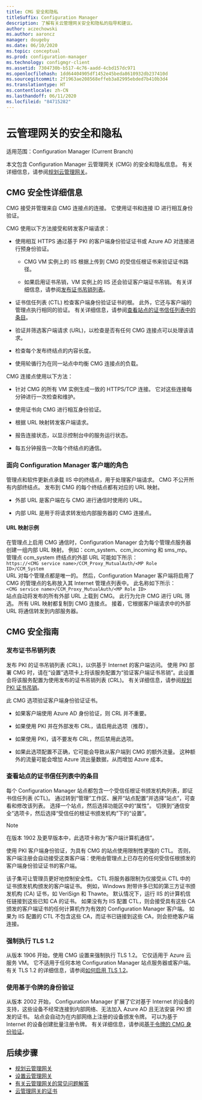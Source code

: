 ```yaml
---
title: CMG 安全和隐私
titleSuffix: Configuration Manager
description: 了解有关云管理网关安全和隐私的指导和建议。
author: aczechowski
ms.author: aaroncz
manager: dougeby
ms.date: 06/10/2020
ms.topic: conceptual
ms.prod: configuration-manager
ms.technology: configmgr-client
ms.assetid: 7304730b-b517-4c76-aadd-4cbd157dc971
ms.openlocfilehash: 1dd64404905df1452e45beda8610932db237410d
ms.sourcegitcommit: 2f1963ae208568effeb3a82995ebded7b410b3d4
ms.translationtype: HT
ms.contentlocale: zh-CN
ms.lasthandoff: 06/11/2020
ms.locfileid: "84715282"
---
```

# <a name="security-and-privacy-for-the-cloud-management-gateway"></a>云管理网关的安全和隐私

适用范围：Configuration Manager (Current Branch)

本文包含 Configuration Manager 云管理网关 (CMG) 的安全和隐私信息。 有关详细信息，请参阅[规划云管理网关](plan-cloud-management-gateway.md)。

## <a name="cmg-security-details"></a>CMG 安全性详细信息

CMG 接受并管理来自 CMG 连接点的连接。 它使用证书和连接 ID 进行相互身份验证。

CMG 使用以下方法接受和转发客户端请求：

- 使用相互 HTTPS 通过基于 PKI 的客户端身份验证证书或 Azure AD 对连接进行预身份验证。

  - CMG VM 实例上的 IIS 根据上传到 CMG 的受信任根证书来验证证书路径。

  - 如果启用证书吊销，VM 实例上的 IIS 还会验证客户端证书吊销。 有关详细信息，请参阅[发布证书吊销列表](#bkmk_crl)。

- 证书信任列表 (CTL) 检查客户端身份验证证书的根。 此外，它还与客户端的管理点执行相同的验证。 有关详细信息，请参阅[查看站点的证书信任列表中的条目](#bkmk_ctl)。

- 验证并筛选客户端请求 (URL)，以检查是否有任何 CMG 连接点可以处理该请求。  

- 检查每个发布终结点的内容长度。

- 使用轮循行为在同一站点中均衡 CMG 连接点的负载。

CMG 连接点使用以下方法：

- 针对 CMG 的所有 VM 实例生成一致的 HTTPS/TCP 连接。 它对这些连接每分钟进行一次检查和维护。

- 使用证书向 CMG 进行相互身份验证。

- 根据 URL 映射转发客户端请求。

- 报告连接状态，以显示控制台中的服务运行状态。

- 每五分钟报告一次每个终结点的通信。

### <a name="configuration-manager-client-facing-roles"></a>面向 Configuration Manager 客户端的角色

管理点和软件更新点承载 IIS 中的终结点，用于处理客户端请求。 CMG 不公开所有内部终结点。 发布到 CMG 的每个终结点都有对应的 URL 映射。

- 外部 URL 是客户端在与 CMG 进行通信时使用的 URL。

- 内部 URL 是用于将请求转发给内部服务器的 CMG 连接点。

#### <a name="url-mapping-example"></a>URL 映射示例

在管理点上启用 CMG 通信时，Configuration Manager 会为每个管理点服务器创建一组内部 URL 映射。 例如：ccm_system、ccm_incoming 和 sms_mp。 管理点 ccm_system 终结点的外部 URL 可能如下所示：  
`https://<CMG service name>/CCM_Proxy_MutualAuth/<MP Role ID>/CCM_System`  
URL 对每个管理点都是唯一的。 然后，Configuration Manager 客户端将启用了 CMG 的管理点的名称放入其 Internet 管理点列表中。 此名称如下所示：  
`<CMG service name>/CCM_Proxy_MutualAuth/<MP Role ID>`  
站点自动将发布的所有外部 URL 上载到 CMG。 此行为允许 CMG 进行 URL 筛选。 所有 URL 映射都复制到 CMG 连接点。 接着，它根据客户端请求中的外部 URL 将通信转发到内部服务器。

## <a name="security-guidance-for-cmg"></a>CMG 安全指南

<a name="bkmk_crl"></a>

### <a name="publish-the-certificate-revocation-list"></a>发布证书吊销列表

发布 PKI 的证书吊销列表 (CRL)，以供基于 Internet 的客户端访问。 使用 PKI 部署 CMG 时，请在“设置”选项卡上将该服务配置为“验证客户端证书吊销”。此设置会将该服务配置为使用发布的证书吊销列表 (CRL)。 有关详细信息，请参阅[规划 PKI 证书吊销](../../../plan-design/security/plan-for-security.md#BKMK_PlanningForCRLs)。

此 CMG 选项验证客户端身份验证证书。

- 如果客户端使用 Azure AD 身份验证，则 CRL 并不重要。

- 如果使用 PKI 并在外部发布 CRL，请启用此选项（推荐）。

- 如果使用 PKI，请不要发布 CRL，然后禁用此选项。

- 如果此选项配置不正确，它可能会导致从客户端到 CMG 的额外流量。 这种额外的流量可能会增加 Azure 流出量数据，从而增加 Azure 成本。<!-- SCCMDocs#1434 -->

<a name="bkmk_ctl"></a>

### <a name="review-entries-in-the-sites-certificate-trust-list"></a>查看站点的证书信任列表中的条目

<!--503739-->
每个 Configuration Manager 站点都包含一个受信任根证书颁发机构列表，即证书信任列表 (CTL)。 通过转到“管理”工作区、展开“站点配置”并选择“站点”，可查看和修改该列表。 选择一个站点，然后选择功能区中的“属性”。 切换到“通信安全”选项卡，然后选择“受信任的根证书颁发机构”下的“设置”。

> [!Note]
> 在版本 1902 及更早版本中，此选项卡称为“客户端计算机通信”。<!-- SCCMDocs#1645 -->

使用 PKI 客户端身份验证，为具有 CMG 的站点使用限制性更强的 CTL。 否则，客户端注册会自动接受这类客户端：使用由管理点上已存在的任何受信任根颁发的客户端身份验证证书的客户端。

该子集可让管理员更好地控制安全性。 CTL 将服务器限制为仅接受从 CTL 中的证书颁发机构颁发的客户端证书。 例如，Windows 附带许多已知的第三方证书颁发机构 (CA) 证书，如 VeriSign 和 Thawte。 默认情况下，运行 IIS 的计算机信任链接到这些已知 CA 的证书。 如果没有为 IIS 配置 CTL，则会接受具有这些 CA 颁发的客户端证书的任何计算机作为有效的 Configuration Manager 客户端。 如果为 IIS 配置的 CTL 不包含这些 CA，而证书已链接到这些 CA，则会拒绝客户端连接。

### <a name="enforce-tls-12"></a><a name="bkmk_tls"></a>强制执行 TLS 1.2

<!-- SCCMDocs-pr#4021 -->

从版本 1906 开始，使用 CMG 设置来强制执行 TLS 1.2。 它仅适用于 Azure 云服务 VM。 它不适用于任何本地 Configuration Manager 站点服务器或客户端。 有关 TLS 1.2 的详细信息，请参阅[如何启用 TLS 1.2](../../../plan-design/security/enable-tls-1-2.md)。

### <a name="use-token-based-authentication"></a>使用基于令牌的身份验证

从版本 2002 开始，<!--5686290--> Configuration Manager 扩展了它对基于 Internet 的设备的支持，这些设备不经常连接到内部网络、无法加入 Azure AD 且无法安装 PKI 颁发的证书。 站点会自动为在内部网络上注册的设备颁发令牌。 可以为基于 Internet 的设备创建批量注册令牌。 有关详细信息，请参阅[基于令牌的 CMG 身份验证](../../deploy/deploy-clients-cmg-token.md)。<!-- SCCMDocs#2331 -->

## <a name="next-steps"></a>后续步骤

- [规划云管理网关](plan-cloud-management-gateway.md)
- [设置云管理网关](setup-cloud-management-gateway.md)
- [有关云管理网关的常见问题解答](cloud-management-gateway-faq.md)
- [云管理网关的证书](certificates-for-cloud-management-gateway.md)
